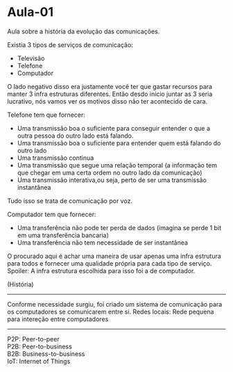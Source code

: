 # Aula-01
Aula sobre a história da evolução das comunicações.

Existia 3 tipos de serviços de comunicação:
* Televisão
* Telefone
* Computador

O lado negativo disso era justamente você ter que gastar recursos para manter 3 infra estruturas diferentes. Então desdo início juntar as 3 seria lucrativo, nós vamos ver os motivos disso não ter acontecido de cara.  

Telefone tem que fornecer:
* Uma transmissão boa o suficiente para conseguir entender o que a outra pessoa do outro lado está falando.
* Uma transmissão boa o suficiente para entender quem está falando do outro lado
* Uma transmissão continua
* Uma transmissão que segue uma relação temporal (a informação tem que chegar em uma certa ordem no outro lado da comunicação)
* Uma transmissão interativa,ou seja, perto de ser uma transmissão instantânea

Tudo isso se trata de comunicação por voz.  

Computador tem que fornecer:
* Uma transferência não pode ter perda de dados (imagina se perde 1 bit em uma transferência bancaria)
* Uma transferência não tem necessidade de ser instantânea

O procurado aqui é achar uma maneira de usar apenas uma infra estrutura para todos e fornecer uma qualidade própria para cada tipo de serviço.  
Spoiler: A infra estrutura escolhida para isso foi a de computador.  

(História)

---

Conforme necessidade surgiu, foi criado um sistema de comunicação para os computadores se comunicarem entre si.
Redes locais: Rede pequena para intereção entre computadores

---

P2P: Peer-to-peer  
P2B: Peer-to-business  
B2B: Business-to-business  
IoT: Internet of Things
